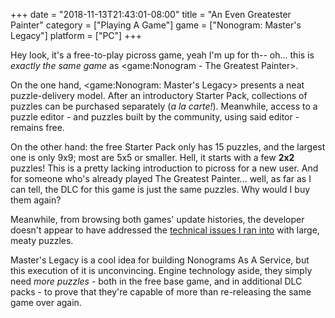 +++
date = "2018-11-13T21:43:01-08:00"
title = "An Even Greatester Painter"
category = ["Playing A Game"]
game = ["Nonogram: Master's Legacy"]
platform = ["PC"]
+++

Hey look, it's a free-to-play picross game, yeah I'm up for th-- oh... this is <i>exactly the same game</i> as <game:Nonogram - The Greatest Painter>.

On the one hand, <game:Nonogram: Master's Legacy> presents a neat puzzle-delivery model.  After an introductory Starter Pack, collections of puzzles can be purchased separately (<i>a la carte!</i>).  Meanwhile, access to a puzzle editor - and puzzles built by the community, using said editor - remains free.

On the other hand: the free Starter Pack only has 15 puzzles, and the largest one is only 9x9; most are 5x5 or smaller.  Hell, it starts with a few <b>2x2</b> puzzles!  This is a pretty lacking introduction to picross for a new user.  And for someone who's already played The Greatest Painter... well, as far as I can tell, the DLC for this game is just the same puzzles.  Why would I buy them again?

Meanwhile, from browsing both games' update histories, the developer doesn't appear to have addressed the [technical issues I ran into](%site.BaseURL%2018/07/23/fall-from-greatest/) with large, meaty puzzles.

Master's Legacy is a cool idea for building Nonograms As A Service, but this execution of it is unconvincing.  Engine technology aside, they simply need <i>more puzzles</i> - both in the free base game, and in additional DLC packs - to prove that they're capable of more than re-releasing the same game over again.
